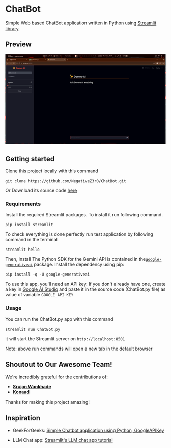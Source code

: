 # ChatBot
Simple Web based ChatBot application written in Python using [Streamlit library](https://streamlit.io/).



## Preview
![Preview Images](images/thumbnail.png)


## Getting started
Clone this project locally with this command
```
git clone https://github.com/NegativeZ3r0/ChatBot.git
```
Or Download its source code [here](https://github.com/NegativeZ3r0/ChatBot/archive/refs/heads/main.zip)



### Requirements
Install the required Streamlit packages. To install it run following command.
```
pip install streamlit
```

To check everything is done perfectly run test application by following command in the terminal
```
streamlit hello
```

Then, Install The Python SDK for the Gemini API is contained in the[`google-generativeai`](https://pypi.org/project/google-generativeai/) package. Install the dependency using pip:
```
pip install -q -U google-generativeai
```

To use this app, you'll need an API key. If you don't already have one, create a key in [Google AI Studio](https://makersuite.google.com/app/apikey) and paste it in the source code (ChatBot.py file) as value of variable `GOOGLE_API_KEY`



### Usage
You can run the ChatBot.py app with this command
```
streamlit run ChatBot.py
```
it will start the Streamlit server on 
`http://localhost:8501`

Note: above run commands will open a new tab in the default browser



## Shoutout to Our Awesome Team!

<!-- [Insert a cool graphic or image here, perhaps a team photo or a collaborative art piece.] -->

We're incredibly grateful for the contributions of:

* **[Srujan Wankhade](https://github.com/srujanwankhade)** <!-- [Brief description of their contributions] -->
* **[Konaad](https://github.com/smeet05)** <!-- [Brief description of their contributions] -->

Thanks for making this project amazing!



## Inspiration
- GeekForGeeks: [Simple Chatbot application using Python, GoogleAPIKey](https://www.geeksforgeeks.org/simple-chatbot-application-using-python-googleapikey/)

- LLM Chat app: [Streamlit's LLM chat app tutorial](https://docs.streamlit.io/develop/tutorials/llms/build-conversational-apps)
